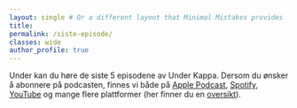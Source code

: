 ```yaml
---
layout: single # Or a different layout that Minimal Mistakes provides 
title: 
permalink: /siste-episode/ 
classes: wide
author_profile: true
---
```


Under kan du høre de siste 5 episodene av Under Kappa. 
Dersom du ønsker å abonnere på podcasten, finnes vi både på [Apple Podcast](https://podcasts.apple.com/us/podcast/under-kappa/id1687516132), [Spotify](https://open.spotify.com/show/41fZtZ5CL8995252f7esMt), [YouTube](https://www.youtube.com/playlist?list=PLg9ZZdFCw83M6oPFegupNJGT0zD9dzBxV) og mange flere plattformer (her finner du en [oversikt](https://underkappa.buzzsprout.com/)).

<div id='buzzsprout-small-player-limit-1'></div><script type='text/javascript' charset='utf-8' src='https://www.buzzsprout.com/2188463.js?artist=&container_id=buzzsprout-small-player-limit-5&limit=5&player=small'></script>